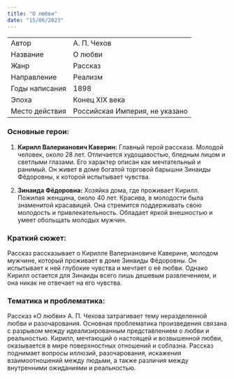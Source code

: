 ```yaml
---
title: "О любви"
date: "15/06/2023"
---
```


|                |                                |
| -------------- | ------------------------------ |
| Автор          | А. П. Чехов                    |
| Название       | О любви                        |
| Жанр           | Рассказ                        |
| Направление    | Реализм                        |
| Годы написания | 1898                           |
| Эпоха          | Конец XIX века                 |
| Место действия | Российская Империя, не указано |

### Основные герои:

1. **Кирилл Валерианович Каверин:** Главный герой рассказа. Молодой человек, около 28 лет. Отличается худощавостью, бледным лицом и светлыми глазами. Его характер описан как мечтательный и ранимый. Он живет в доме богатой торговой барышни Зинаиды Фёдоровны, к которой испытывает чувства.

2. **Зинаида Фёдоровна:** Хозяйка дома, где проживает Кирилл. Пожилая женщина, около 40 лет. Красива, в молодости была знаменитой красавицей. Она стремится поддерживать свою молодость и привлекательность. Обладает яркой внешностью и умеет обольщать молодых мужчин.

### Краткий сюжет:

Рассказ рассказывает о Кирилле Валериановиче Каверине, молодом мужчине, который проживает в доме Зинаиды Фёдоровны. Он испытывает к ней глубокие чувства и мечтает о её любви. Однако Кирилл остается для Зинаиды всего лишь дешевым развлечением, и она никак не отвечает на его чувства.

### Тематика и проблематика:

Рассказ «О любви» А. П. Чехова затрагивает тему неразделенной любви и разочарования. Основная проблематика произведения связана с разрывом между идеализированным представлением о любви и реальностью. Кирилл, мечтающий о настоящей и возвышенной любви, оказывается в мире поверхностных отношений и соблазна. Рассказ поднимает вопросы иллюзий, разочарования, искажения взаимоотношений между людьми, а также различия между внутренними ожиданиями и реальностью.
